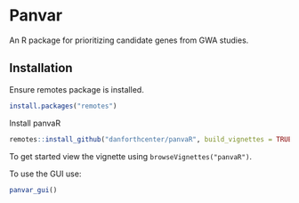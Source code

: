 # Panvar

An R package for prioritizing candidate genes from GWA studies. 


## Installation 

Ensure remotes package is installed. 
``` r
install.packages("remotes")
```

Install panvaR
``` r
remotes::install_github("danforthcenter/panvaR", build_vignettes = TRUE)
```

To get started view the vignette using `browseVignettes("panvaR")`. 

To use the GUI use:
```r
panvar_gui()
```